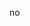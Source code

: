 no

<!---
tenswords/tenswords is a ✨ special ✨ repository because its `README.md` (this file) appears on your GitHub profile.
You can click the Preview link to take a look at your changes.
--->
